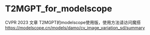 # T2MGPT_for_modelscope
CVPR 2023 文章 T2MGPT的modelscope使用版，使用方法请访问魔搭 https://modelscope.cn/models/damo/cv_image_variation_sd/summary
